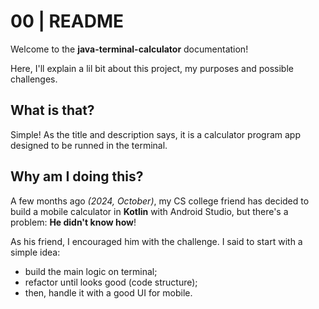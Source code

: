 00 | README
===========

Welcome to the **java-terminal-calculator** documentation!

Here, I'll explain a lil bit about this project, my purposes and
possible challenges.

## What is that?

Simple! As the title and description says, it is a calculator program
app designed to be runned in the terminal.

## Why am I doing this?

A few months ago _(2024, October)_, my CS college friend has decided
to build a mobile calculator in **Kotlin** with Android Studio, but
there's a problem: **He didn't know how**!

As his friend, I encouraged him with the challenge. I said to start
with a simple idea:

- build the main logic on terminal;
- refactor until looks good (code structure);
- then, handle it with a good UI for mobile.

